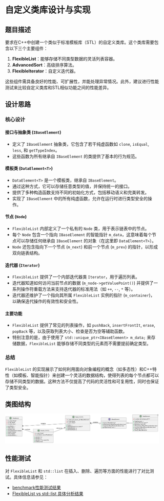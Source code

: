# 自定义类库设计与实现

## 题目描述

要求在C++中创建一个类似于标准模板库（STL）的自定义类库。这个类库需要包含以下三个主要组件：

1. **FlexibleList**：能够存储不同类型数据的灵活列表容器。
2. **AdvancedSort**：高级排序算法。
3. **FlexibleIterator**：自定义迭代器。

这些组件需具备良好的性能、可扩展性，并能处理异常情况。此外，建议进行性能测试来比较自定义类库和STL相似功能之间的性能差异。

## 设计思路

### 核心设计

#### 接口与抽象类 (`IBaseElement`)

- 定义了 `IBaseElement` 抽象类，它包含了若干纯虚函数如 `clone`, `isEqual`, `less`, 和 `getTypeIndex`。
- 这些函数为所有继承自 `IBaseElement` 的类提供了基本的行为规范。

#### 模板类 (`DataElement<T>`)

- `DataElement<T>` 是一个模板类，继承自 `IBaseElement`。
- 通过这种方式，它可以存储任意类型的值，并保持统一的接口。
- 提供了多种构造函数支持不同的初始化方式，包括移动语义和完美转发。
- 实现了 `IBaseElement` 中的所有纯虚函数，允许在运行时进行类型安全的操作。

#### 节点 (`Node`)

- `FlexibleList` 内部定义了一个私有的 `Node` 类，用于表示链表中的节点。
- 每个 `Node` 包含一个指向 `IBaseElement` 的智能指针 `m_data`，这意味着每个节点可以存储任何继承自 `IBaseElement` 的对象（在这里即 `DataElement<T>`）。
- `Node` 还包含指向下一个节点 (`m_next`) 和前一个节点 (`m_prev`) 的指针，以形成双向链表结构。

#### 迭代器 (`Iterator`)

- `FlexibleList` 提供了一个内部迭代器类 `Iterator`，用于遍历列表。
- 迭代器知道如何访问当前节点的数据 (`m_node->getValuePoint()`) 并提供了一系列操作符重载方法来支持迭代器的标准用法（如 `++`, `--`, `*` 等）。
- 迭代器还维护了一个指向其所属 `FlexibleList` 实例的指针 (`m_container`)，以确保迭代操作的有效性和安全性。

#### 主要功能

- `FlexibleList` 提供了常见的列表操作，如 `pushBack`, `insertFrontIt`, `erase`, `popBack` 等，以及获取列表大小、检查是否为空等辅助函数。
- 特别注意的是，由于使用了 `std::unique_ptr<IBaseElement> m_data;` 来存储数据，`FlexibleList` 能够存储不同类型的元素而不需要提前确定类型。

### 总结

`FlexibleList` 的实现展示了如何利用面向对象编程的概念（如多态性）和C++特性（如模板、智能指针）来创建一个灵活的数据结构，使得列表的每个节点都可以存储不同类型的数据。这种方法不仅提高了代码的灵活性和可复用性，同时也保证了类型安全。

## 类图结构

![类图](a.png)

## 性能测试

对 `FlexibleList` 和 `std::list` 在插入、删除、遍历等方面的性能进行了对比测试。具体信息请参见：

- [benchmark性能测试结果](./FlexibleList/FlexibleList/benchmarkTestResult.txt)
- [FlexibleList vs std::list 具体分析结果](./FlexibleList/FlexibleList/FlexibleList-vs-stdlist.txt)